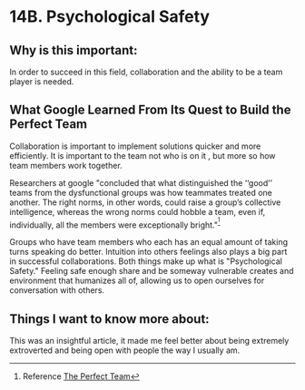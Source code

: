 # 14B. Psychological Safety

## Why is this important:

In order to succeed in this field, collaboration and the ability to be a team player is needed.

## What Google Learned From Its Quest to Build the Perfect Team

Collaboration is important to implement solutions quicker and more efficiently.
It is important to the team not who is on it , but more so how team members work together.

Researchers at google "concluded that what distinguished the ‘‘good’’ teams from the dysfunctional groups was how teammates treated one another. The right norms, in other words, could raise a group’s collective intelligence, whereas the wrong norms could hobble a team, even if, individually, all the members were exceptionally bright."<sup>[^1]</sup>

Groups who have team members who each has an equal amount of taking turns speaking do better. Intuition into others feelings also plays a big part in successful collaborations. Both things make up what is "Psychological Safety." Feeling safe enough share and be someway vulnerable creates and environment that humanizes all of, allowing us to open ourselves for conversation with others.

## Things I want to know more about:

This was an insightful article, it made me feel better about being extremely extroverted and being open with people the way I usually am. 

[^1]:Reference [The Perfect Team](https://www.nytimes.com/2016/02/28/magazine/what-google-learned-from-its-quest-to-build-the-perfect-team.html)